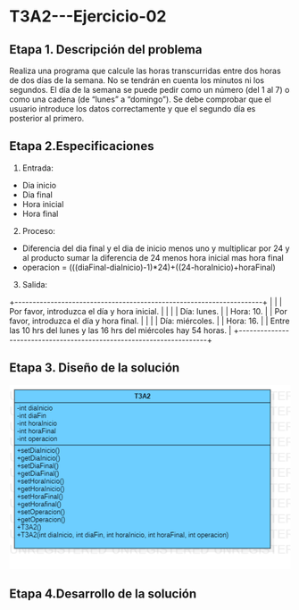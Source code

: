 # T3A2---Ejercicio-02

## Etapa 1. Descripción del problema

Realiza una programa que calcule las horas transcurridas entre dos horas de dos días de la semana. No se tendrán en cuenta los minutos ni los segundos. El día de la semana se puede pedir como un número (del 1 al 7) o como una cadena (de “lunes” a “domingo”). Se debe comprobar que el usuario introduce los datos correctamente y que el segundo día es posterior al primero.

## Etapa 2.Especificaciones
1. Entrada:
  - Dia inicio
  - Dia final
  - Hora inicial
  - Hora final
2. Proceso:
  - Diferencia del dia final y el dia de inicio menos uno y multiplicar por 24 y al producto sumar la diferencia de 24 menos hora inicial mas hora final 
  - operacion = (((diaFinal-diaInicio)-1)*24)+((24-horaInicio)+horaFinal)
3. Salida:

+---------------------------------------------------------------------+
|                                                                     |
|  Por favor, introduzca el día y hora inicial.                       |
|                                                                     |
| Día: lunes.                                                         |
| Hora: 10.                                                           |
| Por favor, introduzca el día y hora final.                          |
|                                                                     |
| Día: miércoles.                                                     |
| Hora: 16.                                                           |
| Entre las 10 hrs del lunes y las 16 hrs del miércoles hay 54 horas. |
+---------------------------------------------------------------------+


## Etapa 3. Diseño de la solución
![](https://github.com/rulos12/T3A2---Ejercicio-02/blob/main/T3A2.png)

## Etapa 4.Desarrollo de la solución
